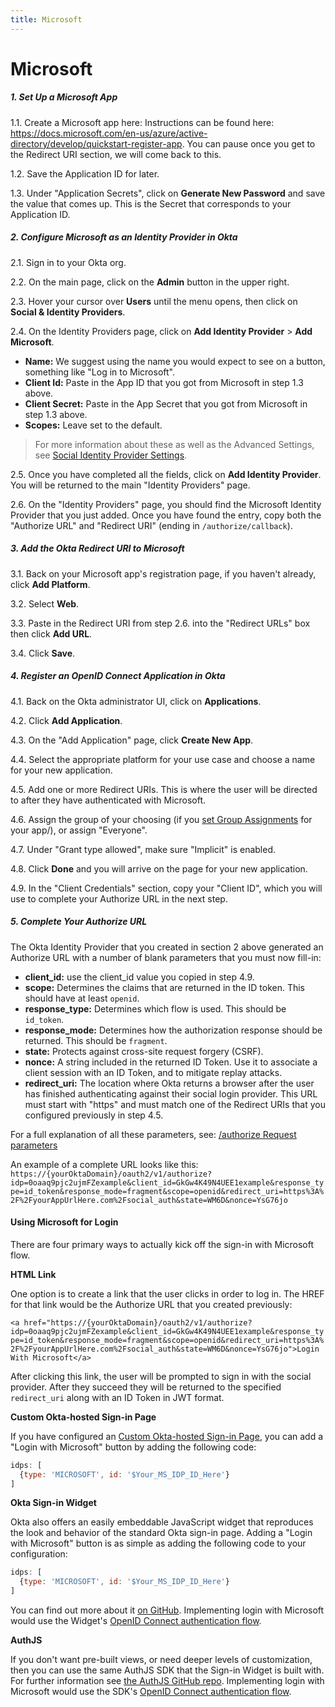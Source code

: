 ```yaml
---
title: Microsoft
---
```


# Microsoft

##### 1. Set Up a Microsoft App

1.1. Create a Microsoft app here: Instructions can be found here: <https://docs.microsoft.com/en-us/azure/active-directory/develop/quickstart-register-app>. You can pause once you get to the Redirect URI section, we will come back to this.

1.2. Save the Application ID for later.

1.3. Under "Application Secrets", click on **Generate New Password** and save the value that comes up. This is the Secret that corresponds to your Application ID.

##### 2. Configure Microsoft as an Identity Provider in Okta

2.1. Sign in to your Okta org.

2.2. On the main page, click on the **Admin** button in the upper right.

2.3. Hover your cursor over **Users** until the menu opens, then click on **Social & Identity Providers**.

2.4. On the Identity Providers page, click on **Add Identity Provider** > **Add Microsoft**.

* **Name:** We suggest using the name you would expect to see on a button, something like "Log in to Microsoft".
* **Client Id:** Paste in the App ID that you got from Microsoft in step 1.3 above.
* **Client Secret:** Paste in the App Secret that you got from Microsoft in step 1.3 above.
* **Scopes:** Leave set to the default.

> For more information about these as well as the Advanced Settings, see [Social Identity Provider Settings](/authentication-guide/social-login/social-settings/).

2.5. Once you have completed all the fields, click on **Add Identity Provider**. You will be returned to the main "Identity Providers" page.

2.6. On the "Identity Providers" page, you should find the Microsoft Identity Provider that you just added. Once you have found the entry, copy both the "Authorize URL" and "Redirect URI" (ending in `/authorize/callback`).

##### 3. Add the Okta Redirect URI to Microsoft

3.1. Back on your Microsoft app's registration page, if you haven't already, click **Add Platform**.

3.2. Select **Web**.

3.3. Paste in the Redirect URI from step 2.6. into the "Redirect URLs" box then click **Add URL**.

3.4. Click **Save**.

##### 4. Register an OpenID Connect Application in Okta

4.1. Back on the Okta administrator UI, click on **Applications**.

4.2. Click **Add Application**.

4.3. On the "Add Application" page, click **Create New App**.

4.4. Select the appropriate platform for your use case and choose a name for your new application.

4.5. Add one or more Redirect URIs. This is where the user will be directed to after they have authenticated with Microsoft.

4.6. Assign the group of your choosing (if you [set Group Assignments](/authentication-guide/social-login/social-settings) for your app/), or assign "Everyone".

4.7. Under "Grant type allowed", make sure "Implicit" is enabled.

4.8. Click **Done** and you will arrive on the page for your new application.

4.9. In the "Client Credentials" section, copy your "Client ID", which you will use to complete your Authorize URL in the next step.

##### 5. Complete Your Authorize URL

The Okta Identity Provider that you created in section 2 above generated an Authorize URL with a number of blank parameters that you must now fill-in:

* **client_id:** use the client_id value you copied in step 4.9.
* **scope:** Determines the claims that are returned in the ID token. This should have at least `openid`.
* **response_type:** Determines which flow is used. This should be `id_token`.
* **response_mode:** Determines how the authorization response should be returned. This should be `fragment`.
* **state:** Protects against cross-site request forgery (CSRF).
* **nonce:** A string included in the returned ID Token. Use it to associate a client session with an ID Token, and to mitigate replay attacks.
* **redirect_uri:** The location where Okta returns a browser after the user has finished authenticating against their social login provider. This URL must start with "https" and must match one of the Redirect URIs that you configured previously in step 4.5.

For a full explanation of all these parameters, see: [/authorize Request parameters](/docs/reference/api/oidc/#request-parameters)

An example of a complete URL looks like this: `https://{yourOktaDomain}/oauth2/v1/authorize?idp=0oaaq9pjc2ujmFZexample&client_id=GkGw4K49N4UEE1example&response_type=id_token&response_mode=fragment&scope=openid&redirect_uri=https%3A%2F%2FyourAppUrlHere.com%2Fsocial_auth&state=WM6D&nonce=YsG76jo`

#### Using Microsoft for Login

There are four primary ways to actually kick off the sign-in with Microsoft flow.

**HTML Link**

One option is to create a link that the user clicks in order to log in. The HREF for that link would be the Authorize URL that you created previously:

`<a href="https://{yourOktaDomain}/oauth2/v1/authorize?idp=0oaaq9pjc2ujmFZexample&client_id=GkGw4K49N4UEE1example&response_type=id_token&response_mode=fragment&scope=openid&redirect_uri=https%3A%2F%2FyourAppUrlHere.com%2Fsocial_auth&state=WM6D&nonce=YsG76jo">Login With Microsoft</a>`

After clicking this link, the user will be prompted to sign in with the social provider. After they succeed they will be returned to the specified `redirect_uri` along with an ID Token in JWT format.

**Custom Okta-hosted Sign-in Page**

If you have configured an [Custom Okta-hosted Sign-in Page](https://help.okta.com/en/prod/Content/Topics/Settings/custom-okta-hosted-sign-in-page.htm), you can add a "Login with Microsoft" button by adding the following code:

```js
idps: [
  {type: 'MICROSOFT', id: '$Your_MS_IDP_ID_Here'}
]
```

**Okta Sign-in Widget**

Okta also offers an easily embeddable JavaScript widget that reproduces the look and behavior of the standard Okta sign-in page. Adding a "Login with Microsoft" button is as simple as adding the following code to your configuration:

```js
idps: [
  {type: 'MICROSOFT', id: '$Your_MS_IDP_ID_Here'}
]
```

You can find out more about it [on GitHub](https://github.com/okta/okta-signin-widget#okta-sign-in-widget). Implementing login with Microsoft would use the Widget's [OpenID Connect authentication flow](https://github.com/okta/okta-signin-widget#openid-connect).

**AuthJS**


If you don't want pre-built views, or need deeper levels of customization, then you can use the same AuthJS SDK that the Sign-in Widget is built with. For further information see [the AuthJS GitHub repo](https://github.com/okta/okta-auth-js#install). Implementing login with Microsoft would use the SDK's [OpenID Connect authentication flow](https://github.com/okta/okta-auth-js#openid-connect-options).

